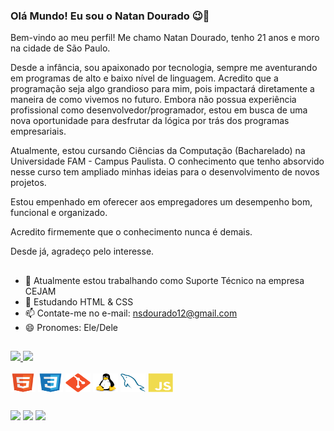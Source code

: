 ### Olá Mundo! Eu sou o Natan Dourado 😉👋
Bem-vindo ao meu perfil! Me chamo Natan Dourado, tenho 21 anos e moro na cidade de São Paulo.

Desde a infância, sou apaixonado por tecnologia, sempre me aventurando em programas de alto e baixo nível de linguagem. Acredito que a programação seja algo grandioso para mim, pois impactará diretamente a maneira de como vivemos no futuro. Embora não possua experiência profissional como desenvolvedor/programador, estou em busca de uma nova oportunidade para desfrutar da lógica por trás dos programas empresariais.

Atualmente, estou cursando Ciências da Computação (Bacharelado) na Universidade FAM - Campus Paulista. O conhecimento que tenho absorvido nesse curso tem ampliado minhas ideias para o desenvolvimento de novos projetos.

Estou empenhado em oferecer aos empregadores um desempenho bom, funcional e organizado.

Acredito firmemente que o conhecimento nunca é demais.

Desde já, agradeço pelo interesse.
##
- 🔭 Atualmente estou trabalhando como Suporte Técnico na empresa CEJAM
- 🌱 Estudando HTML & CSS
- 📫 Contate-me no e-mail: nsdourado12@gmail.com
- 😄 Pronomes: Ele/Dele
##

<div>
  <a href="https://github.com/natanD1">
     <img height="180em" src="https://github-readme-stats.vercel.app/api?username=natanD1&show_icons=true&theme=merko" />
     <img height="180em" src="https://github-readme-stats.vercel.app/api/top-langs/?username=natanD1&layout=compact&theme=merko" />  
  </a>
</div>

<div style="display: inline_block"><br>
  <img align="center" alt="Rafa-HTML" height="30" width="40" src="https://raw.githubusercontent.com/devicons/devicon/master/icons/html5/html5-original.svg">
  <img align="center" alt="Rafa-CSS" height="30" width="40" src="https://raw.githubusercontent.com/devicons/devicon/master/icons/css3/css3-original.svg">
  <img align="center" alt="Rafa-git" height="30" width="40" src="https://raw.githubusercontent.com/devicons/devicon/master/icons/git/git-original.svg">
  <img align="center" alt="Rafa-linux" height="30" width="40" src="https://raw.githubusercontent.com/devicons/devicon/master/icons/linux/linux-original.svg">
  <img align="center" alt="Rafa-mysql" height="30" width="40" src="https://raw.githubusercontent.com/devicons/devicon/master/icons/mysql/mysql-original.svg">
  <img align="center" alt="Rafa-Js" height="30" width="40" src="https://raw.githubusercontent.com/devicons/devicon/master/icons/javascript/javascript-plain.svg">
</div>

##
<div> 
    <a href="https://www.linkedin.com/in/natandourado/" target="_blank"><img src="https://img.shields.io/badge/-LinkedIn-%230077B5?style=for-the-badge&logo=linkedin&logoColor=white" target="_blank"></a> 
    <a href = "mailto:nsdourado12@gmail.com"><img src="https://img.shields.io/badge/-Gmail-%23333?style=for-the-badge&logo=gmail&logoColor=white" target="_blank"></a>
  <a href="https://www.instagram.com/inlovewithnatan/" target="_blank"><img src="https://img.shields.io/badge/-Instagram-%23E4405F?style=for-the-badge&logo=instagram&logoColor=white" target="_blank"></a>
</div>
